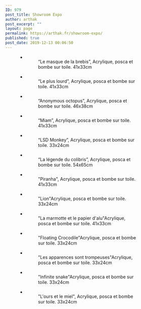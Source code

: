 ```yaml
---
ID: 979
post_title: Showroom Expo
author: arthak
post_excerpt: ""
layout: page
permalink: https://arthak.fr/showroom-expo/
published: true
post_date: 2019-12-13 00:06:50
---
```

<!-- wp:gallery {"ids":["1302","1303","1304","1299","1301","1300","1327","1329","1328","1326","1325","1324","1323"],"columns":2,"className":"aligncenter"} -->
<figure class="wp-block-gallery columns-2 is-cropped aligncenter"><ul class="blocks-gallery-grid"><li class="blocks-gallery-item"><figure><img src="https://arthak.fr/wp-content/uploads/2020/01/img_2457-1-803x1024.jpg" alt="" data-id="1302" data-full-url="https://arthak.fr/wp-content/uploads/2020/01/img_2457-1.jpg" data-link="https://arthak.fr/img_2457-1/" class="wp-image-1302"/><figcaption class="blocks-gallery-item__caption">“Le masque de la brebis”, Acrylique, posca et bombe sur toile. 41x33cm</figcaption></figure></li><li class="blocks-gallery-item"><figure><img src="https://arthak.fr/wp-content/uploads/2020/01/img_2459-1-813x1024.jpg" alt="" data-id="1303" data-full-url="https://arthak.fr/wp-content/uploads/2020/01/img_2459-1.jpg" data-link="https://arthak.fr/img_2459-1/" class="wp-image-1303"/><figcaption class="blocks-gallery-item__caption">“Le plus lourd”, Acrylique, posca et bombe sur toile. 41x33cm</figcaption></figure></li><li class="blocks-gallery-item"><figure><img src="https://arthak.fr/wp-content/uploads/2020/01/img_2458-1-778x1024.jpg" alt="" data-id="1304" data-full-url="https://arthak.fr/wp-content/uploads/2020/01/img_2458-1.jpg" data-link="https://arthak.fr/img_2458-1/" class="wp-image-1304"/><figcaption class="blocks-gallery-item__caption">“Anonymous octopus”, Acrylique, posca et bombe sur toile. 46x38cm</figcaption></figure></li><li class="blocks-gallery-item"><figure><img src="https://arthak.fr/wp-content/uploads/2020/01/img_2462-1-816x1024.jpg" alt="" data-id="1299" data-full-url="https://arthak.fr/wp-content/uploads/2020/01/img_2462-1.jpg" data-link="https://arthak.fr/img_2462-1/" class="wp-image-1299"/><figcaption class="blocks-gallery-item__caption">“Miam”, Acrylique, posca et bombe sur toile. 41x33cm</figcaption></figure></li><li class="blocks-gallery-item"><figure><img src="https://arthak.fr/wp-content/uploads/2020/01/img_2454-1-735x1024.jpg" alt="" data-id="1301" data-full-url="https://arthak.fr/wp-content/uploads/2020/01/img_2454-1.jpg" data-link="https://arthak.fr/img_2454-1/" class="wp-image-1301"/><figcaption class="blocks-gallery-item__caption">“LSD Monkey”, Acrylique, posca et bombe sur toile. 33x24cm</figcaption></figure></li><li class="blocks-gallery-item"><figure><img src="https://arthak.fr/wp-content/uploads/2020/01/img_2477-1-853x1024.jpg" alt="" data-id="1300" data-full-url="https://arthak.fr/wp-content/uploads/2020/01/img_2477-1.jpg" data-link="https://arthak.fr/img_2477-1/" class="wp-image-1300"/><figcaption class="blocks-gallery-item__caption">“La légende du colibris”, Acrylique, posca et bombe sur toile.  54x65cm</figcaption></figure></li><li class="blocks-gallery-item"><figure><img src="https://arthak.fr/wp-content/uploads/2020/01/img_2050-813x1024.jpg" alt="" data-id="1327" data-full-url="https://arthak.fr/wp-content/uploads/2020/01/img_2050.jpg" data-link="https://arthak.fr/img_2050-2/" class="wp-image-1327"/><figcaption class="blocks-gallery-item__caption">"Piranha", Acrylique, posca et bombe sur toile. 41x33cm</figcaption></figure></li><li class="blocks-gallery-item"><figure><img src="https://arthak.fr/wp-content/uploads/2020/01/img_2049.jpg" alt="" data-id="1329" data-full-url="https://arthak.fr/wp-content/uploads/2020/01/img_2049.jpg" data-link="https://arthak.fr/img_2049-2/" class="wp-image-1329"/><figcaption class="blocks-gallery-item__caption">"Lion"Acrylique, posca et bombe sur toile. 33x24cm</figcaption></figure></li><li class="blocks-gallery-item"><figure><img src="https://arthak.fr/wp-content/uploads/2020/01/img_2046-818x1024.jpg" alt="" data-id="1328" data-full-url="https://arthak.fr/wp-content/uploads/2020/01/img_2046.jpg" data-link="https://arthak.fr/img_2046-2/" class="wp-image-1328"/><figcaption class="blocks-gallery-item__caption">"La marmotte et le papier d'alu"Acrylique, posca et bombe sur toile. 41x33cm</figcaption></figure></li><li class="blocks-gallery-item"><figure><img src="https://arthak.fr/wp-content/uploads/2020/01/img_2051.jpg" alt="" data-id="1326" data-full-url="https://arthak.fr/wp-content/uploads/2020/01/img_2051.jpg" data-link="https://arthak.fr/img_2051-2/" class="wp-image-1326"/><figcaption class="blocks-gallery-item__caption">"Floating Crocodile"Acrylique, posca et bombe sur toile. 33x24cm</figcaption></figure></li><li class="blocks-gallery-item"><figure><img src="https://arthak.fr/wp-content/uploads/2020/01/img_2047-731x1024.jpg" alt="" data-id="1325" data-full-url="https://arthak.fr/wp-content/uploads/2020/01/img_2047.jpg" data-link="https://arthak.fr/img_2047-2/" class="wp-image-1325"/><figcaption class="blocks-gallery-item__caption">"Les apparences sont trompeuses"Acrylique, posca et bombe sur toile. 33x24cm</figcaption></figure></li><li class="blocks-gallery-item"><figure><img src="https://arthak.fr/wp-content/uploads/2020/01/img_2048.jpg" alt="" data-id="1324" data-full-url="https://arthak.fr/wp-content/uploads/2020/01/img_2048.jpg" data-link="https://arthak.fr/img_2048-2/" class="wp-image-1324"/><figcaption class="blocks-gallery-item__caption">"Infinite snake"Acrylique, posca et bombe sur toile. 33x24cm</figcaption></figure></li><li class="blocks-gallery-item"><figure><img src="https://arthak.fr/wp-content/uploads/2020/01/img_2052.jpg" alt="" data-id="1323" data-full-url="https://arthak.fr/wp-content/uploads/2020/01/img_2052.jpg" data-link="https://arthak.fr/img_2052-2/" class="wp-image-1323"/><figcaption class="blocks-gallery-item__caption">"L'ours et le miel", Acrylique, posca et bombe sur toile. 33x24cm</figcaption></figure></li></ul></figure>
<!-- /wp:gallery -->

<!-- wp:image -->
<figure class="wp-block-image"><img alt=""/></figure>
<!-- /wp:image -->